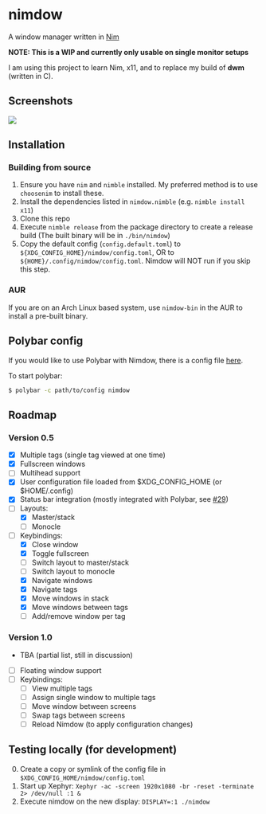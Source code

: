 # nimdow

A window manager written in [Nim](https://nim-lang.org/)

**NOTE: This is a WIP and currently only usable on single monitor setups**

I am using this project to learn Nim, x11, and to replace my build of **dwm** (written in C).

## Screenshots

![](https://user-images.githubusercontent.com/34498340/82363615-0ee58880-99dc-11ea-8290-fec33849095c.png)

## Installation

### Building from source

1. Ensure you have `nim` and `nimble` installed. My preferred method is to use `choosenim` to install these.
2. Install the dependencies listed in `nimdow.nimble` (e.g. `nimble install x11`)
3. Clone this repo
4. Execute `nimble release` from the package directory to create a release build (The built binary will be in `./bin/nimdow`)
5. Copy the default config (`config.default.toml`) to `${XDG_CONFIG_HOME}/nimdow/config.toml`, OR to `${HOME}/.config/nimdow/config.toml`. Nimdow will NOT run if you skip this step.

### AUR

If you are on an Arch Linux based system, use `nimdow-bin` in the AUR to install a pre-built binary.

## Polybar config

If you would like to use Polybar with Nimdow, there is a config file [here](https://github.com/avahe-kellenberger/nimdow/tree/master/polybar).

To start polybar:

```sh
$ polybar -c path/to/config nimdow
```

## Roadmap

### Version 0.5

- [x] Multiple tags (single tag viewed at one time)
- [x] Fullscreen windows
- [ ] Multihead support
- [x] User configuration file loaded from $XDG_CONFIG_HOME (or $HOME/.config)
- [x] Status bar integration (mostly integrated with Polybar, see [#29](https://github.com/avahe-kellenberger/nimdow/issues/29))
- [ ] Layouts:
  - [x] Master/stack
  - [ ] Monocle
- [ ] Keybindings:
  - [x] Close window
  - [x] Toggle fullscreen
  - [ ] Switch layout to master/stack
  - [ ] Switch layout to monocle
  - [x] Navigate windows
  - [x] Navigate tags
  - [x] Move windows in stack
  - [x] Move windows between tags
  - [ ] Add/remove window per tag

### Version 1.0

- TBA (partial list, still in discussion)
- [ ] Floating window support
- [ ] Keybindings:
  - [ ] View multiple tags
  - [ ] Assign single window to multiple tags
  - [ ] Move window between screens
  - [ ] Swap tags between screens
  - [ ] Reload Nimdow (to apply configuration changes)

## Testing locally (for development)

0. Create a copy or symlink of the config file in `$XDG_CONFIG_HOME/nimdow/config.toml`
1. Start up Xephyr: `Xephyr -ac -screen 1920x1080 -br -reset -terminate 2> /dev/null :1 &`
2. Execute nimdow on the new display: `DISPLAY=:1 ./nimdow`


